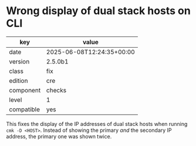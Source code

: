 [//]: # (werk v2)
# Wrong display of dual stack hosts on CLI

key        | value
---------- | ---
date       | 2025-06-08T12:24:35+00:00
version    | 2.5.0b1
class      | fix
edition    | cre
component  | checks
level      | 1
compatible | yes

This fixes the display of the IP addresses of dual stack hosts when running `cmk -D <HOST>`.
Instead of showing the primary _and_ the secondary IP address, the primary one was shown twice.
